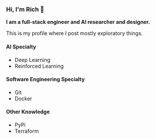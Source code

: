 ### Hi, I'm Rich 👋

**I am a full-stack engineer and AI researcher and designer.**

This is my profile where I post mostly exploratory things.

#### AI Specialty

- Deep Learning
- Reinforced Learning

#### Software Engineering Specialty

- Git
- Docker

#### Other Knowledge

- PyPi
- Terraform
